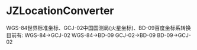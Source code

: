 JZLocationConverter
===================

WGS-84世界标准坐标、GCJ-02中国国测局(火星坐标)、BD-09百度坐标系转换
目前有:
WGS-84->GCJ-02
WGS-84->BD-09
GCJ-02->BD-09
BD-09->GCJ-02
